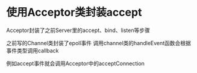 # 使用Acceptor类封装accept
Acceptor封装了之前Server里的accept、bind、listen等步骤

之前写的Channel类封装了epoll事件  调用channel类的handleEvent函数会根据事件类型调用callback

例如accept事件就会调用Acceptor中的acceptConnection
